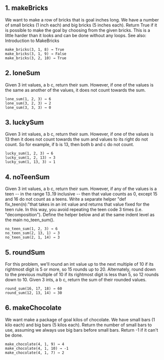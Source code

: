 ## 1. makeBricks

We want to make a row of bricks that is goal inches long. We have a number of small bricks (1 inch each) and big bricks (5 inches each). Return True if it is possible to make the goal by choosing from the given bricks. This is a little harder than it looks and can be done without any loops. See also: Introduction to MakeBricks

```
make_bricks(3, 1, 8) → True
make_bricks(3, 1, 9) → False
make_bricks(3, 2, 10) → True
```

## 2. loneSum

Given 3 int values, a b c, return their sum. However, if one of the values is the same as another of the values, it does not count towards the sum.


```
lone_sum(1, 2, 3) → 6
lone_sum(3, 2, 3) → 2
lone_sum(3, 3, 3) → 0
```

## 3. luckySum

Given 3 int values, a b c, return their sum. However, if one of the values is 13 then it does not count towards the sum and values to its right do not count. So for example, if b is 13, then both b and c do not count.

```
lucky_sum(1, 2, 3) → 6
lucky_sum(1, 2, 13) → 3
lucky_sum(1, 13, 3) → 1
```

## 4. noTeenSum

Given 3 int values, a b c, return their sum. However, if any of the values is a teen -- in the range 13..19 inclusive -- then that value counts as 0, except 15 and 16 do not count as a teens. Write a separate helper "def fix_teen(n):"that takes in an int value and returns that value fixed for the teen rule. In this way, you avoid repeating the teen code 3 times (i.e. "decomposition"). Define the helper below and at the same indent level as the main no_teen_sum().

```
no_teen_sum(1, 2, 3) → 6
no_teen_sum(2, 13, 1) → 3
no_teen_sum(2, 1, 14) → 3
```

## 5. roundSum


For this problem, we'll round an int value up to the next multiple of 10 if its rightmost digit is 5 or more, so 15 rounds up to 20. Alternately, round down to the previous multiple of 10 if its rightmost digit is less than 5, so 12 rounds down to 10. Given 3 ints, a b c, return the sum of their rounded values. 

```
round_sum(16, 17, 18) → 60
round_sum(12, 13, 14) → 30
```

## 6. makeChocolate

We want make a package of goal kilos of chocolate. We have small bars (1 kilo each) and big bars (5 kilos each). Return the number of small bars to use, assuming we always use big bars before small bars. Return -1 if it can't be done.

```
make_chocolate(4, 1, 9) → 4
make_chocolate(4, 1, 10) → -1
make_chocolate(4, 1, 7) → 2
```
